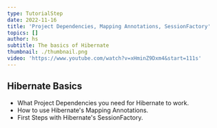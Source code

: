 ```yaml
---
type: TutorialStep
date: 2022-11-16
title: 'Project Dependencies, Mapping Annotations, SessionFactory'
topics: []
author: hs
subtitle: The basics of Hibernate
thumbnail: ./thumbnail.png
video: 'https://www.youtube.com/watch?v=xHminZ9Dxm4&start=111s'
---
```


## Hibernate Basics

* What Project Dependencies you need for Hibernate to work.
* How to use Hibernate's Mapping Annotations.
* First Steps with Hibernate's SessionFactory.
